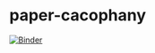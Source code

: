 # paper-cacophany
[![Binder](https://mybinder.org/badge_logo.svg)](https://mybinder.org/v2/gh/Red-Panda-Rogues/paper-cacophany/main)
